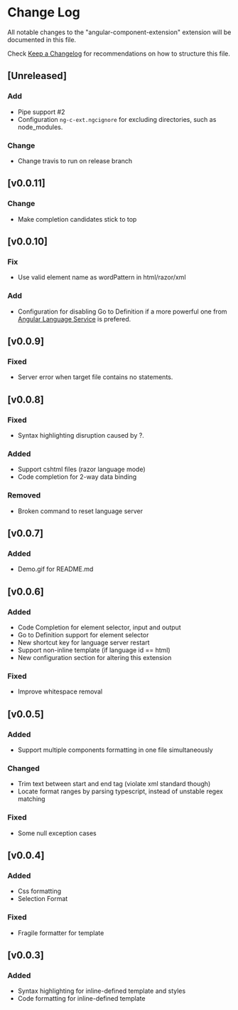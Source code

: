# Change Log
All notable changes to the "angular-component-extension" extension will be documented in this file.

Check [Keep a Changelog](http://keepachangelog.com/) for recommendations on how to structure this file.

## [Unreleased]
### Add
- Pipe support #2
- Configuration `ng-c-ext.ngcignore` for excluding directories, such as node_modules.
### Change
- Change travis to run on release branch

## [v0.0.11]
### Change
- Make completion candidates stick to top

## [v0.0.10]
### Fix
- Use valid element name as wordPattern in html/razor/xml
### Add
- Configuration for disabling Go to Definition if a more powerful one from [Angular Language Service](https://marketplace.visualstudio.com/items?itemName=Angular.ng-template) is prefered.

## [v0.0.9]
### Fixed
- Server error when target file contains no statements.

## [v0.0.8]
### Fixed
- Syntax highlighting disruption caused by ?.
### Added
- Support cshtml files (razor language mode)
- Code completion for 2-way data binding
### Removed
- Broken command to reset language server

## [v0.0.7]
### Added
- Demo.gif for README.md

## [v0.0.6]
### Added
- Code Completion for element selector, input and output
- Go to Definition support for element selector
- New shortcut key for language server restart
- Support non-inline template (if language id == html)
- New configuration section for altering this extension
### Fixed
- Improve whitespace removal

## [v0.0.5]
### Added
- Support multiple components formatting in one file simultaneously
### Changed
- Trim text between start and end tag (violate xml standard though)
- Locate format ranges by parsing typescript, instead of unstable regex matching
### Fixed
- Some null exception cases

## [v0.0.4]
### Added
- Css formatting
- Selection Format
### Fixed
- Fragile formatter for template

## [v0.0.3]
### Added
- Syntax highlighting for inline-defined template and styles
- Code formatting for inline-defined template